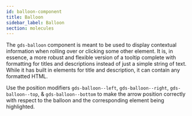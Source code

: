 ```yaml
---
id: balloon-component
title: Balloon
sidebar_label: Balloon
section: molecules
---
```


The `gds-balloon` component is meant to be used to display contextual information when rolling over or clicking some other element. It is, in essence, a more robust and flexible version of a tooltip complete with formatting for titles and descriptions instead of just a simple string of text. While it has built in elements for title and description, it can contain any formatted HTML.

Use the position modifiers `gds-balloon--left`, `gds-balloon--right`, `gds-balloon--top`, & `gds-balloon--bottom` to make the arrow position correctly with respect to the balloon and the corresponding element being highlighted.

